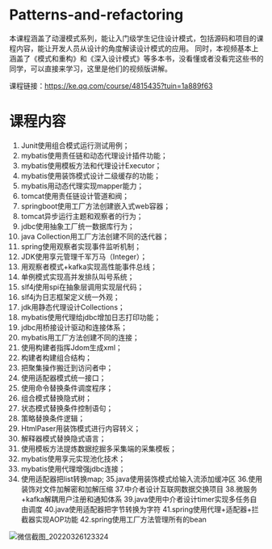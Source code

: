 # Patterns-and-refactoring
本课程涵盖了动漫模式系列，能让入门级学生记住设计模式，包括源码和项目的课程内容，能让开发人员从设计的角度解读设计模式的应用。 同时，本视频基本上涵盖了《模式和重构》和《深入设计模式》等多本书，没看懂或者没看完这些书的同学，可以直接来学习，这里是他们的视频版讲解。

课程链接：https://ke.qq.com/course/4815435?tuin=1a889f63

# 课程内容
1. Junit使用组合模式运行测试用例；
2. mybatis使用责任链和动态代理设计插件功能；
3. mybatis使用模板方法和代理设计Executor；
4. mybatis使用装饰模式设计二级缓存的功能；
5. mybatis用动态代理实现mapper能力；
6. tomcat使用责任链设计管道和阀；
7. springboot使用工厂方法创建嵌入式web容器；
8. tomcat异步运行主题和观察者的行为；
9. jdbc使用抽象工厂统一数据库行为；
10. java Collection用工厂方法创建不同的迭代器；
11. spring使用观察者实现事件监听机制；
12. JDK使用享元管理千军万马（Integer）；
13. 用观察者模式+kafka实现高性能事件总线；
14. 单例模式实现高并发排队叫号系统；
15. slf4j使用spi在抽象层调用实现层代码；
16. slf4j为日志框架定义统一外观；
17. jdk用静态代理设计Collections；
18. mybatis使用代理给jdbc增加日志打印功能；
19. jdbc用桥接设计驱动和连接体系；
20. mybatis用工厂方法创建不同的连接；
21. 使用构建者指挥Jdom生成xml；
22. 构建者构建组合结构；
23. 把聚集操作搬迁到访问者中；
24. 使用适配器模式统一接口；
25. 使用命令替换条件调度程序；
26. 组合模式替换隐式树；
27. 状态模式替换条件控制语句；
28. 策略替换条件逻辑；
29. HtmlPaser用装饰模式进行内容转义；
30. 解释器模式替换隐式语言；
31. 使用模板方法提炼数据挖掘多采集端的采集模板；
32. mybatis使用享元实现池化技术；
33. mybatis使用代理增强jdbc连接；
34. 使用适配器把list转换map;
35.java使用装饰模式给输入流添加缓冲区
36.使用装饰对文件加解密和加解压缩
37.中介者设计互联网数据交换项目
38.微服务+kafka解耦用户注册和通知体系
39.java使用中介者设计timer实现多任务自由调度
40.java使用适配器把字节转换为字符
41.spring使用代理+适配器+拦截器实现AOP功能
42.spring使用工厂方法管理所有的bean

![微信截图_20220326123324](https://user-images.githubusercontent.com/20094364/160265731-5ebb0f12-9e3a-4d6f-9591-2c0aefc91aca.png)

